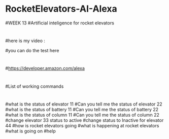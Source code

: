 # RocketElevators-AI-Alexa
#WEEK 13
#Artificial inteligence for rocket elevators
#
#here is my video : 

#you can do the test here
#
#https://developer.amazon.com/alexa
#
#List of working commands
#
#what is the status of elevator 11
#Can you tell me the status of elevator 22
#what is the status of battery 11
#Can you tell me the status of battery 22
#what is the status of column 11
#Can you tell me the status of column 22
#change elevator 33 status to active
#change status to Inactive for elevator 44
#how is rocket elevators going
#what is happening at rocket elevators
#what is going on
#help
